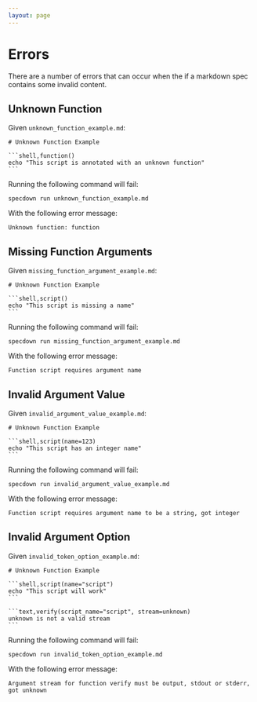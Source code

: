 ```yaml
---
layout: page
---
```

# Errors

There are a number of errors that can occur when the if a markdown spec contains some invalid content.

## Unknown Function

Given `unknown_function_example.md`:

~~~markdown,file(path="unknown_function_example.md")
# Unknown Function Example

```shell,function()
echo "This script is annotated with an unknown function"
```
~~~

Running the following command will fail:

```shell,script(name="unknown_function_example", expected_exit_code=1)
specdown run unknown_function_example.md
```

With the following error message:

```text,verify(script_name="unknown_function_example", stream=stdout)
Unknown function: function
```

## Missing Function Arguments

Given `missing_function_argument_example.md`:

~~~markdown,file(path="missing_function_argument_example.md")
# Unknown Function Example

```shell,script()
echo "This script is missing a name"
```
~~~

Running the following command will fail:

```shell,script(name="missing_function_argument_example", expected_exit_code=1)
specdown run missing_function_argument_example.md
```

With the following error message:

```text,verify(script_name="missing_function_argument_example", stream=stdout)
Function script requires argument name
```

## Invalid Argument Value

Given `invalid_argument_value_example.md`:

~~~markdown,file(path="invalid_argument_value_example.md")
# Unknown Function Example

```shell,script(name=123)
echo "This script has an integer name"
```
~~~

Running the following command will fail:

```shell,script(name="invalid_argument_value_example", expected_exit_code=1)
specdown run invalid_argument_value_example.md
```

With the following error message:

```text,verify(script_name="invalid_argument_value_example", stream=stdout)
Function script requires argument name to be a string, got integer
```

## Invalid Argument Option

Given `invalid_token_option_example.md`:

~~~markdown,file(path="invalid_token_option_example.md")
# Unknown Function Example

```shell,script(name="script")
echo "This script will work"
```

```text,verify(script_name="script", stream=unknown)
unknown is not a valid stream
```
~~~

Running the following command will fail:

```shell,script(name="invalid_token_option_example", expected_exit_code=1)
specdown run invalid_token_option_example.md
```

With the following error message:

```text,verify(script_name="invalid_token_option_example", stream=stdout)
Argument stream for function verify must be output, stdout or stderr, got unknown
```
